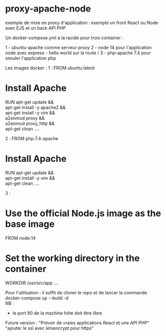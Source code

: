 # proxy-apache-node
exemple de mise en proxy d'application : exemple un front React ou Node avec EJS et un back API PHP

Un docker-compose.yml à la racide pour trois container :

1 - ubuntu-apache comme serveur proxy
2 - node 14 pour l'application node avec express - hello world sur la route /
3 - php-apache 7.4 pour simuler l'application php

Les images docker : 
1 : 
FROM ubuntu:latest

# Install Apache
RUN apt-get update && \
    apt-get install -y apache2 && \
    apt-get install -y vim && \
    a2enmod proxy && \
    a2enmod proxy_http && \
    apt-get clean
    ....


2 : 
FROM php:7.4-apache

# Install Apache
RUN apt-get update && \
    apt-get install -y vim && \
    apt-get clean
    ....

3 : 
# Use the official Node.js image as the base image
FROM node:14

# Set the working directory in the container
WORKDIR /usr/src/app
....


Pour l'utilisation : il suffit de cloner le repo et de lancer la commande  docker-compose up --build -d  
NB : 
- le port 80 de la machine hôte doit être libre


Future version :
"Prévoir de vraies applications React et une API PHP"
"ajouter le ssl avec letsencrypt pour https"
